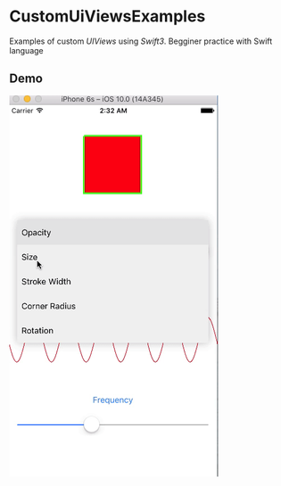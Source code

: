 # CustomUiViewsExamples

Examples of custom *UIViews* using *Swift3*. Begginer practice with Swift language

## Demo

![demo](./art.gif)
